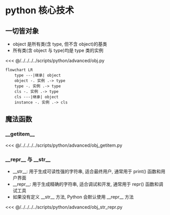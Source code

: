 # python 核心技术

## 一切皆对象

- object 是所有类(含 type, 但不含 object)的基类
- 所有类(含 object 与 type)均是 type 类的实例

<<< @/../../../../scripts/python/advanced/obj.py

```mermaid
flowchart LR
    type ---|继承| object
    object -. 实例 .-> type
    type -. 实例 .-> type
    cls -. 实例 .-> type
    cls ---|继承| object
    instance -. 实例 .-> cls
```

## 魔法函数

### \_\_getitem__

<<< @/../../../../scripts/python/advanced/obj_getitem.py

### \_\_repr__ 与 \_\_str__

- \_\_str__: 用于生成可读性强的字符串, 适合最终用户, 通常用于 print() 函数和用户界面
- \_\_repr__: 用于生成精确的字符串, 适合调试和开发, 通常用于 repr() 函数和调试工具
- 如果没有定义 \_\_str__ 方法, Python 会默认使用 \_\_repr__ 方法

<<< @/../../../../scripts/python/advanced/obj_str_repr.py

